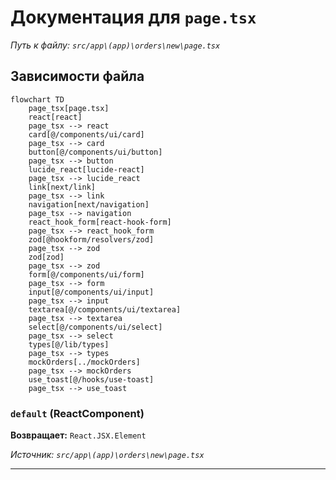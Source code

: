 # Документация для `page.tsx`

*Путь к файлу: `src/app\(app)\orders\new\page.tsx`*

## Зависимости файла

```mermaid
flowchart TD
    page_tsx[page.tsx]
    react[react]
    page_tsx --> react
    card[@/components/ui/card]
    page_tsx --> card
    button[@/components/ui/button]
    page_tsx --> button
    lucide_react[lucide-react]
    page_tsx --> lucide_react
    link[next/link]
    page_tsx --> link
    navigation[next/navigation]
    page_tsx --> navigation
    react_hook_form[react-hook-form]
    page_tsx --> react_hook_form
    zod[@hookform/resolvers/zod]
    page_tsx --> zod
    zod[zod]
    page_tsx --> zod
    form[@/components/ui/form]
    page_tsx --> form
    input[@/components/ui/input]
    page_tsx --> input
    textarea[@/components/ui/textarea]
    page_tsx --> textarea
    select[@/components/ui/select]
    page_tsx --> select
    types[@/lib/types]
    page_tsx --> types
    mockOrders[../mockOrders]
    page_tsx --> mockOrders
    use_toast[@/hooks/use-toast]
    page_tsx --> use_toast
```

### `default` (ReactComponent)

**Возвращает:** `React.JSX.Element`

*Источник: `src/app\(app)\orders\new\page.tsx`*

---
